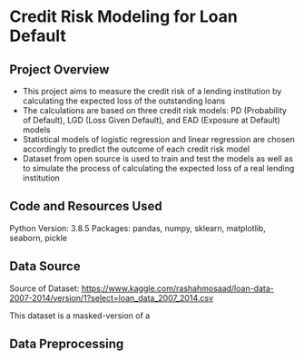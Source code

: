 # Credit Risk Modeling for Loan Default

## Project Overview
* This project aims to measure the credit risk of a lending institution by calculating the expected loss of the outstanding loans
* The calculations are based on three credit risk models: PD (Probability of Default), LGD (Loss Given Default), and EAD (Exposure at Default) models
* Statistical models of logistic regression and linear regression are chosen accordingly to predict the outcome of each credit risk model
* Dataset from open source  is used to train and test the models as well as to simulate the process of calculating the expected loss of a real lending institution

## Code and Resources Used
Python Version: 3.8.5
Packages: pandas, numpy, sklearn, matplotlib, seaborn, pickle

## Data Source
Source of Dataset: https://www.kaggle.com/rashahmosaad/loan-data-2007-2014/version/1?select=loan_data_2007_2014.csv

This dataset is a masked-version of a

## Data Preprocessing


